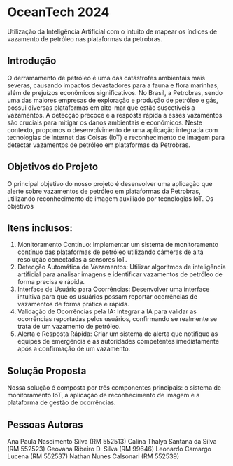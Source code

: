 # OceanTech 2024

Utilização da Inteligência Artificial com o intuito de mapear os índices de vazamento de petróleo nas plataformas da petrobras.
 
## Introdução 
O derramamento de petróleo é uma das catástrofes ambientais mais severas, causando impactos devastadores para a fauna e flora marinhas, além de prejuízos econômicos significativos. No Brasil, a Petrobras, sendo uma das maiores empresas de exploração e produção de petróleo e gás, possui diversas plataformas em alto-mar que estão suscetíveis a vazamentos. A detecção precoce e a resposta rápida a esses vazamentos são cruciais para mitigar os danos ambientais e econômicos. Neste contexto, propomos o desenvolvimento de uma aplicação integrada com tecnologias de Internet das Coisas (IoT) e reconhecimento de imagem para detectar vazamentos de petróleo em plataformas da Petrobras. 

## Objetivos do Projeto 
O principal objetivo do nosso projeto é desenvolver uma aplicação que alerte sobre vazamentos de petróleo em plataformas da Petrobras, utilizando reconhecimento de imagem auxiliado por tecnologias IoT. Os objetivos 

## Itens inclusos: 
1.	Monitoramento Contínuo: Implementar um sistema de monitoramento contínuo das plataformas de petróleo utilizando câmeras de alta resolução conectadas a sensores IoT. 
2.	Detecção Automática de Vazamentos: Utilizar algoritmos de inteligência artificial para analisar imagens e identificar vazamentos de petróleo de forma precisa e rápida. 
3.	Interface de Usuário para Ocorrências: Desenvolver uma interface intuitiva para que os usuários possam reportar ocorrências de vazamentos de forma prática e rápida. 
4.	Validação de Ocorrências pela IA: Integrar a IA para validar as ocorrências reportadas pelos usuários, confirmando se realmente se trata de um vazamento de petróleo. 
5.	Alerta e Resposta Rápida: Criar um sistema de alerta que notifique as equipes de emergência e as autoridades competentes imediatamente após a confirmação de um vazamento. 

## Solução Proposta 
Nossa solução é composta por três componentes principais: o sistema de monitoramento IoT, a aplicação de reconhecimento de imagem e a plataforma de gestão de ocorrências. 

## Pessoas Autoras

Ana Paula Nascimento Silva (RM 552513) 
Calina Thalya Santana da Silva (RM 552523) 
Geovana Ribeiro D. Silva (RM 99646) 
Leonardo Camargo Lucena (RM 552537)
Nathan Nunes Calsonari (RM 552539) 

